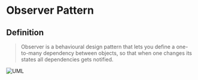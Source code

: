 # Observer Pattern

## Definition

> Observer is a behavioural design pattern that lets you define a one-to-many dependency between objects, so that when one changes its states all dependencies gets notified.

![UML](https://upload.wikimedia.org/wikipedia/commons/0/01/W3sDesign_Observer_Design_Pattern_UML.jpg)